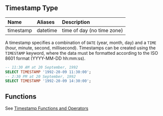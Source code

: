 
## Timestamp Type

| Name | Aliases | Description |
|:---|:---|:---|
| timestamp | datetime | time of day (no time zone) |

A timestamp specifies a combination of `DATE` (year, month, day) and a `TIME` (hour, minute, second, millisecond). Timestamps can be created using the `TIMESTAMP` keyword, where the data must be formatted according to the ISO 8601 format (YYYY-MM-DD hh:mm:ss).

```sql
-- 11:30 AM at 20 September, 1992
SELECT TIMESTAMP '1992-20-09 11:30:00';
-- 2:30 PM at 20 September, 1992
SELECT TIMESTAMP '1992-20-09 14:30:00';
```

## Functions
See [Timestamp Functions and Operators](https://www.duckdb.org/docs/sql/functions/timestamp_functions)